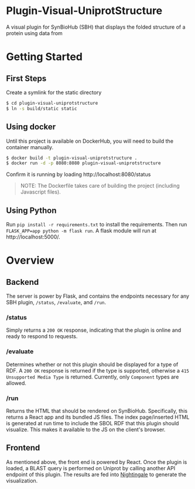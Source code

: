 # Plugin-Visual-UniprotStructure
A visual plugin for SynBioHub (SBH) that displays the folded structure of a protein using data from

# Getting Started
## First Steps
Create a symlink for the static directory
```bash
$ cd plugin-visual-uniprotstructure
$ ln -s build/static static
```
## Using docker
Until this project is available on DockerHub, you will need to build the container manually.
```bash
$ docker build -t plugin-visual-uniprotstructure .
$ docker run -d -p 8080:8080 plugin-visual-uniprotstructure
```
Confirm it is running by loading http://localhost:8080/status

> NOTE: The Dockerfile takes care of building the project (including Javascript files).

## Using Python
Run `pip install -r requirements.txt` to install the requirements. Then run `FLASK_APP=app python -m flask run`. A flask module will run at http://localhost:5000/.

# Overview
## Backend
The server is power by Flask, and contains the endpoints necessary for any SBH plugin, `/status`, `/evaluate`, and `/run`.

### /status
Simply returns a `200 OK` response, indicating that the plugin is online and ready to respond to requests.

### /evaluate
Determines whether or not this plugin should be displayed for a type of RDF. A `200 OK` response is returned if the type is supported, otherwise a `415 Unsupported Media Type` is returned. Currently, only `Component` types are allowed.

### /run
Returns the HTML that should be rendered on SynBioHub.
Specifically, this returns a React app and its bundled JS files. The index page/inserted HTML is generated at run time to include the SBOL RDF that this plugin should visualize. This makes it available to the JS on the client's browser.

## Frontend
As mentioned above, the front end is powered by React. Once the plugin is loaded, a BLAST query is performed on Uniprot by calling another API endpoint of this plugin. The results are fed into [Nightingale](https://github.com/ebi-webcomponents/nightingale) to generate the visualization.